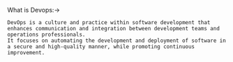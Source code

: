 What is Devops:->

    DevOps is a culture and practice within software development that enhances communication and integration between development teams and operations professionals. 
    It focuses on automating the development and deployment of software in a secure and high-quality manner, while promoting continuous improvement.
